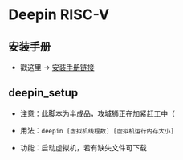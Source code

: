 # Deepin RISC-V

## 安装手册

- 戳这里 -> [安装手册链接](./Installation_Guide.md)

## deepin_setup

- 注意：此脚本为半成品，攻城狮正在加紧赶工中（

- 用法：```deepin [虚拟机线程数] [虚拟机运行内存大小]```

- 功能：启动虚拟机，若有缺失文件可下载